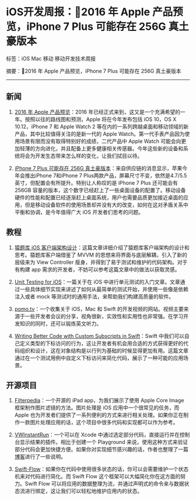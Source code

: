 # iOS开发周报：2016 年 Apple 产品预览，iPhone 7 Plus 可能存在 256G 真土豪版本

标签：iOS Mac 移动 移动开发技术周报

摘要：2016 年 Apple 产品预览，iPhone 7 Plus 可能存在 256G 真土豪版本

---

## 新闻

1. [2016 年 Apple 产品预览](http://www.macrumors.com/2015/12/31/what-to-expect-from-apple-in-2016/)：2016 年已经正式来到，这又是一个充满希望的一年。按照以往的路线图和预测，Apple 将在今年发布包括 iOS 10，OS X 10.12，iPhone 7 和 Apple Watch 2 等在内的一系列跨越桌面和移动领域的新产品，其中比较值得关注的是新一代的 Apple Watch。第一代手表产品因为使用场景有限而没有取得特别好的成绩，二代产品中 Apple Watch 可能会向更加轻薄的方向进化，并且配备上更多健康相关传感器。今年这些新的设备和系统将会为开发生态带来怎么样的变化，让我们拭目以待。

2. [iPhone 7 Plus 可能存在 256G 真土豪版本](http://news.mydrivers.com/1/464/464241.htm)：来自供应链的消息显示，苹果今年会推出iPhone 7和iPhone 7 Plus两款产品，屏幕尺寸不变，依然是4.7/5.5英寸，但配置会有所提升。特别让人称叹的是 iPhone 7 Plus 还可能会有 256GB 容量的版本，这个数字已经赶上了一些桌面设备的配置了。移动设备硬件的性能和配置已经逐渐赶上桌面系统，用户也需要品质更加接近桌面的应用，但是移动设备软件的使用场景却并没有大的改变，如何在这对矛盾关系中平衡和协调，是今年值得广大 iOS 开发者们思考的问题。

## 教程

1. [猿题库 iOS 客户端架构设计](http://mp.weixin.qq.com/s?__biz=MjM5NTIyNTUyMQ==&mid=444322139&idx=1&sn=c7bef4d439f46ee539aa76d612023d43&scene=0)：这篇文章详细介绍了猿题库客户端架构的设计和思考。猿题库客户端借鉴了 MVVM 的思想来将界面与底层解耦，引入了新的层级来为 View Controller 瘦身，并得到了易于测试和维护的代码架构。对于有构建 app 需求的开发者，不妨可以参考这篇文章中的做法以获取灵感。

2. [Unit Testing for iOS](http://chengway.in/unit-testing-for-ios-part-i/)：一篇关于在 iOS 中进行单元测试的入门文章。文章通过一些具体细节实现来讲述了如何从最简单的测试开始，并使用一些像是依赖注入或者 mock 等测试时的通用手法，来帮助我们构建高质量的软件。

3. [pomo.tv](http://www.pomo.tv)：一个收集关于 iOS，Mac 和 Swift 的开发视频的网站。视频主要来源于一些开发者会议的分享，视角很新，实效性和实用性也非常强。在学习开发知识的同时，还可以锻炼英文听力。

4. [Writing Better Code with Custom Subscripts in Swift](http://natashatherobot.com/custom-subscripts-swift/)：Swift 中我们可以自己定义类型的下标访问的行为，这让开发者有机会用合适的方式获得更好的代码组织和设计，这在对象结构是以行列为基础的时候显得更加有用。这篇文章通过在一个测试用例中自定义下标访问来简化代码，展示了一种可能的应用场景。

## 开源项目

1. [Filterpedia](https://github.com/FlexMonkey/Filterpedia)：一个开源的 iPad app，为我们展示了使用 Apple Core Image 框架制作图片滤镜的方法。图片处理是 iOS 应用中一个很常见的任务，而 Apple 也为开发者们提供了一系列便利的方式来进行相关处理。如果你正在制作一款图片处理应用的话，这个项目中很多代码和实现都可以作为参考。

2. [VWInstantRun](https://github.com/wangshengjia/VWInstantRun)：一个可以在 Xcode 中通过选定部分代码，直接运行并在控制台显示结果的插件。相比于创建一个 Playground 来说，使用这种方式来验证部分代码会更加快捷方便。如果你对实现细节感兴趣的话，作者也整理了一篇[博客](https://medium.com/@victor_wang/run-your-code-snippet-from-xcode-without-building-the-whole-project-1821cf85b2f2#.how9bvg4k)进行了一些说明。

3. [Swift-Flow](https://github.com/Swift-Flow/Swift-Flow)：如果你在代码中使用很多状态的话，你可以会需要维护一个状态机来对代码进行简化。而 Swift Flow 这个框架可以大幅简化你在这方面的努力。Swift Flow 可以将应用的数据整理为流，并通过声明式的命令来与数据状态流进行绑定，这让我们可以轻松地维护应用内的状态。
